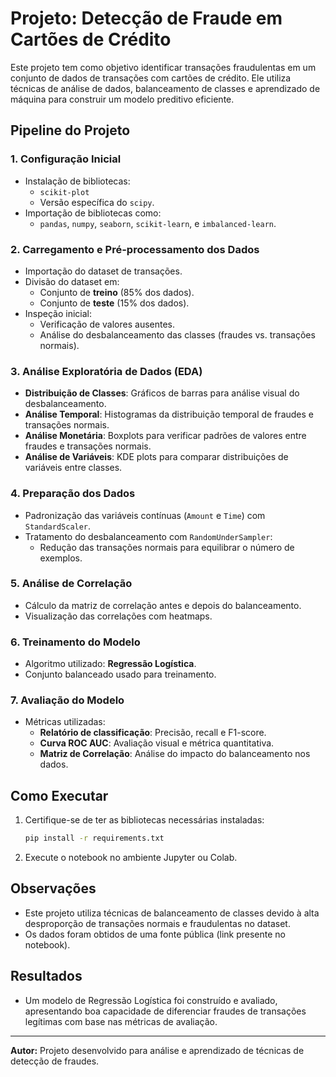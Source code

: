 
# Projeto: Detecção de Fraude em Cartões de Crédito

Este projeto tem como objetivo identificar transações fraudulentas em um conjunto de dados de transações com cartões de crédito. Ele utiliza técnicas de análise de dados, balanceamento de classes e aprendizado de máquina para construir um modelo preditivo eficiente.

## Pipeline do Projeto

### 1. Configuração Inicial
- Instalação de bibliotecas:
  - `scikit-plot`
  - Versão específica do `scipy`.
- Importação de bibliotecas como:
  - `pandas`, `numpy`, `seaborn`, `scikit-learn`, e `imbalanced-learn`.

### 2. Carregamento e Pré-processamento dos Dados
- Importação do dataset de transações.
- Divisão do dataset em:
  - Conjunto de **treino** (85% dos dados).
  - Conjunto de **teste** (15% dos dados).
- Inspeção inicial:
  - Verificação de valores ausentes.
  - Análise do desbalanceamento das classes (fraudes vs. transações normais).

### 3. Análise Exploratória de Dados (EDA)
- **Distribuição de Classes**: Gráficos de barras para análise visual do desbalanceamento.
- **Análise Temporal**: Histogramas da distribuição temporal de fraudes e transações normais.
- **Análise Monetária**: Boxplots para verificar padrões de valores entre fraudes e transações normais.
- **Análise de Variáveis**: KDE plots para comparar distribuições de variáveis entre classes.

### 4. Preparação dos Dados
- Padronização das variáveis contínuas (`Amount` e `Time`) com `StandardScaler`.
- Tratamento do desbalanceamento com `RandomUnderSampler`:
  - Redução das transações normais para equilibrar o número de exemplos.

### 5. Análise de Correlação
- Cálculo da matriz de correlação antes e depois do balanceamento.
- Visualização das correlações com heatmaps.

### 6. Treinamento do Modelo
- Algoritmo utilizado: **Regressão Logística**.
- Conjunto balanceado usado para treinamento.

### 7. Avaliação do Modelo
- Métricas utilizadas:
  - **Relatório de classificação**: Precisão, recall e F1-score.
  - **Curva ROC AUC**: Avaliação visual e métrica quantitativa.
  - **Matriz de Correlação**: Análise do impacto do balanceamento nos dados.

## Como Executar
1. Certifique-se de ter as bibliotecas necessárias instaladas:
   ```bash
   pip install -r requirements.txt
   ```
2. Execute o notebook no ambiente Jupyter ou Colab.

## Observações
- Este projeto utiliza técnicas de balanceamento de classes devido à alta desproporção de transações normais e fraudulentas no dataset.
- Os dados foram obtidos de uma fonte pública (link presente no notebook).

## Resultados
- Um modelo de Regressão Logística foi construído e avaliado, apresentando boa capacidade de diferenciar fraudes de transações legítimas com base nas métricas de avaliação.

---

**Autor:** Projeto desenvolvido para análise e aprendizado de técnicas de detecção de fraudes.
